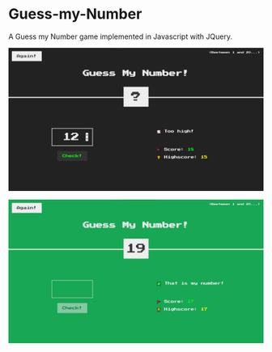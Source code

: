 # Guess-my-Number

A Guess my Number game implemented in Javascript with JQuery.

![Game](/game.jpg)

![Win](/win.jpg)
